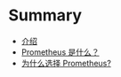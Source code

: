 # Summary

* [介绍](README.md)
* [Prometheus 是什么？](prometheus-shi-shi-yao-ff1f.md)
* [为什么选择 Prometheus?](wei-shi-yao-xuan-ze-prometheus.md)

